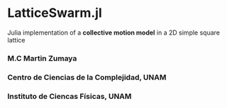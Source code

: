 # LatticeSwarm.jl

Julia implementation of a **collective motion model** in a 2D simple square lattice

### M.C Martin Zumaya
### Centro de Ciencias de la Complejidad, UNAM
### Instituto de Ciencas Físicas, UNAM
